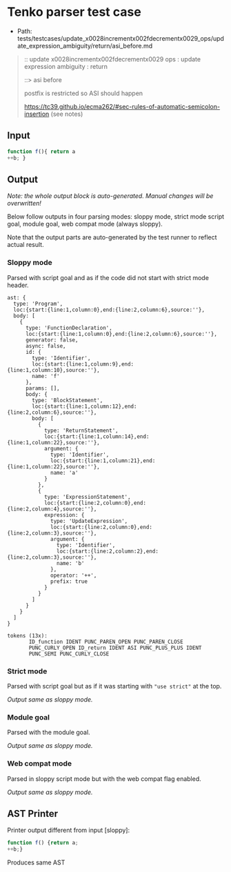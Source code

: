 # Tenko parser test case

- Path: tests/testcases/update_x0028incrementx002fdecrementx0029_ops/update_expression_ambiguity/return/asi_before.md

> :: update x0028incrementx002fdecrementx0029 ops : update expression ambiguity : return
>
> ::> asi before
>
> postfix is restricted so ASI should happen
>
> https://tc39.github.io/ecma262/#sec-rules-of-automatic-semicolon-insertion (see notes)

## Input

`````js
function f(){ return a
++b; }
`````

## Output

_Note: the whole output block is auto-generated. Manual changes will be overwritten!_

Below follow outputs in four parsing modes: sloppy mode, strict mode script goal, module goal, web compat mode (always sloppy).

Note that the output parts are auto-generated by the test runner to reflect actual result.

### Sloppy mode

Parsed with script goal and as if the code did not start with strict mode header.

`````
ast: {
  type: 'Program',
  loc:{start:{line:1,column:0},end:{line:2,column:6},source:''},
  body: [
    {
      type: 'FunctionDeclaration',
      loc:{start:{line:1,column:0},end:{line:2,column:6},source:''},
      generator: false,
      async: false,
      id: {
        type: 'Identifier',
        loc:{start:{line:1,column:9},end:{line:1,column:10},source:''},
        name: 'f'
      },
      params: [],
      body: {
        type: 'BlockStatement',
        loc:{start:{line:1,column:12},end:{line:2,column:6},source:''},
        body: [
          {
            type: 'ReturnStatement',
            loc:{start:{line:1,column:14},end:{line:1,column:22},source:''},
            argument: {
              type: 'Identifier',
              loc:{start:{line:1,column:21},end:{line:1,column:22},source:''},
              name: 'a'
            }
          },
          {
            type: 'ExpressionStatement',
            loc:{start:{line:2,column:0},end:{line:2,column:4},source:''},
            expression: {
              type: 'UpdateExpression',
              loc:{start:{line:2,column:0},end:{line:2,column:3},source:''},
              argument: {
                type: 'Identifier',
                loc:{start:{line:2,column:2},end:{line:2,column:3},source:''},
                name: 'b'
              },
              operator: '++',
              prefix: true
            }
          }
        ]
      }
    }
  ]
}

tokens (13x):
       ID_function IDENT PUNC_PAREN_OPEN PUNC_PAREN_CLOSE
       PUNC_CURLY_OPEN ID_return IDENT ASI PUNC_PLUS_PLUS IDENT
       PUNC_SEMI PUNC_CURLY_CLOSE
`````

### Strict mode

Parsed with script goal but as if it was starting with `"use strict"` at the top.

_Output same as sloppy mode._

### Module goal

Parsed with the module goal.

_Output same as sloppy mode._

### Web compat mode

Parsed in sloppy script mode but with the web compat flag enabled.

_Output same as sloppy mode._

## AST Printer

Printer output different from input [sloppy]:

````js
function f() {return a;
++b;}
````

Produces same AST
